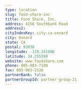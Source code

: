 ```yaml
---
type: location
slug: food-share-inc
title: Food Share, Inc.
address: 4156 Southbank Road
address2: 
cityIndexKey: city-ca-oxnard
city: Oxnard
state: CA
postal: 93036
longitude: -119.161506
latitude: 34.255399
website: www.foodshare.com
phone: 805-983-7100
fax: 805-983-2326
partnerBank: false
partnerGroupId: partner-group-21
---
```

